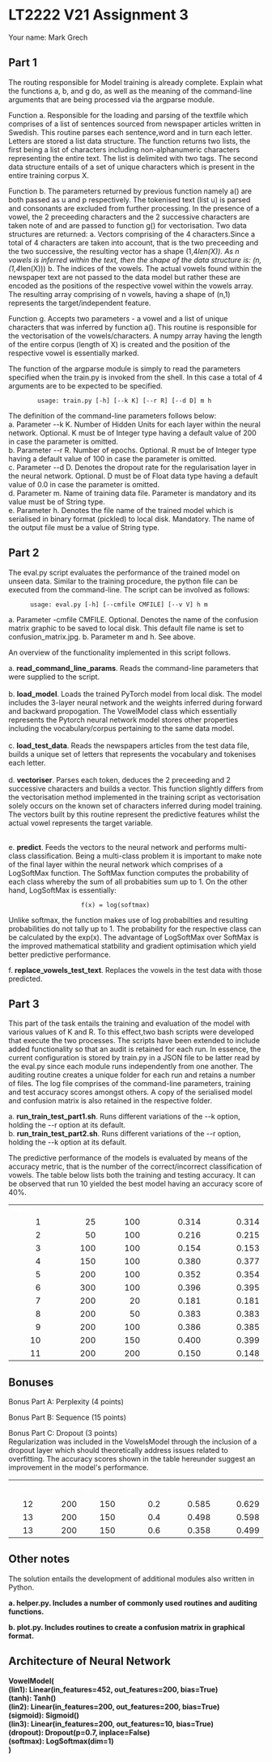 # LT2222 V21 Assignment 3

Your name: Mark Grech

 
## Part 1
The routing responsible for Model training is already complete. Explain what the functions a, b, and g do, as well as the meaning of the command-line arguments that are being processed via the argparse module.

Function a. Responsible for the loading and parsing of the textfile which comprises of a list of sentences sourced from newspaper articles written in Swedish. This routine parses each sentence,word and in turn each letter. Letters are stored a list data structure. The function returns two lists, the first being a list of characters including non-alphanumeric characters representing the entire text. The list is delimited with two tags. The second data structure entails of a set of unique characters which is present in the entire training corpus X.

Function b. The parameters returned by previous function namely a() are both passed as u and p respectively. The tokenised text (list u) is parsed and consonants are excluded from further processing. In the presence of a vowel, the 2 preceeding characters and the 2 successive characters are taken note of and are passed to function g() for vectorisation. Two data structures are returned:
  a. Vectors comprising of the 4 characters.Since a total of 4 characters are taken into account, that is the two preceeding and the two successive, the resulting vector has a shape (1,4*len(X)). As n vowels is inferred within the text, then the shape of the data structure is: (n, (1,4*len(X)))
  b. The indices of the vowels. The actual vowels found within the newspaper text are not passed to the data model but rather these are encoded as the positions of the respective vowel within the vowels array. The resulting array comprising of n vowels, having a shape of (n,1) represents the target/independent feature.  

Function g. Accepts two parameters - a vowel and a list of unique characters that was inferred by function a(). This routine is responsible for the vectorisation of the vowels/characters. A numpy array having the length of the entire corpus (length of X) is created and the position of the respective vowel is essentially marked. 

The function of the argparse module is simply to read the parameters specified when the train.py is invoked from the shell. In this case a total of 4 arguments are to be expected to be specified. 

            usage: train.py [-h] [--k K] [--r R] [--d D] m h

The definition of the command-line parameters follows below:<br>
a. Parameter --k K. Number of Hidden Units for each layer within the neural network. Optional. K must be of Integer type having a default value of 200 in case the parameter is omitted.<br>
b. Parameter --r R. Number of epochs. Optional. R must be of Integer type having a default value of 100 in case the parameter is omitted.<br>
c. Parameter --d D. Denotes the dropout rate for the regularisation layer in the neural network. Optional. D must be of Float data type having a default value of 0.0 in case the parameter is omitted.<br>
d. Parameter m. Name of training data file. Parameter is mandatory and its value must be of String type. <br>
e. Parameter h. Denotes the file name of the trained model which is serialised in binary format (pickled) to local disk. Mandatory. The name of the output file must be a value of String type.

## Part 2
The eval.py script evaluates the performance of the trained model on unseen data. Similar to the training procedure, the python file can be executed from the command-line. The script can be involved as follows:

          usage: eval.py [-h] [--cmfile CMFILE] [--v V] h m 

a. Parameter -cmfile CMFILE. Optional. Denotes the name of the confusion matrix graphic to be saved to local disk. This default file name is set to confusion_matrix.jpg.
b. Parameter m and h. See above.

An overview of the functionality implemented in this script follows.

a. <b>read_command_line_params</b>. Reads the command-line parameters that were supplied to the script.<br><br>
b. <b>load_model</b>. Loads the trained PyTorch model from local disk. The model includes the 3-layer neural network and the weights inferred during forward and backward propogation. The VowelModel class which essentially represents the Pytorch neural network model stores other properties including the vocabulary/corpus pertaining to the same data model.<br><br>
c. <b>load_test_data</b>. Reads the newspapers articles from the test data file, builds a unique set of letters that represents the vocabulary and tokenises each letter.<br><br> 
d. <b>vectoriser</b>. Parses each token, deduces the 2 preceeding and 2 successive characters and builds a vector. This function slightly differs from the vectorisation method implemented in the training script as vectorisation solely occurs on the known set of characters inferred during model training. The vectors built by this routine represent the predictive features whilst the actual vowel represents the target variable. <br><br> 

e. <b>predict</b>. Feeds the vectors to the neural network and performs multi-class classification. Being a multi-class problem it is important to make note of the final layer within the neural network which comprises of a LogSoftMax function. The SoftMax function computes the probability of each class whereby the sum of all probabities sum up to 1. On the other hand, LogSoftMax is essentially:

                        f(x) = log(softmax)

Unlike softmax, the function makes use of log probabilties and resulting probabilities do not tally up to 1. The probability for the respective class can be calculated by the exp(x). The advantage of LogSoftMax over SoftMax is the improved mathematical statbility and gradient optimisation which yield better predictive performance.  

f. <b>replace_vowels_test_text</b>. Replaces the vowels in the test data with those predicted.<br>

## Part 3

This part of the task entails the training and evaluation of the model with various values of K and R. To this effect,two bash scripts were developed that execute the two processes. The scripts have been extended to include added functionality so that an audit is retained for each run. In essence, the current configuration is stored by train.py in a JSON file to be latter read by the eval.py since each module runs independently from one another. The auditing routine creates a unique folder for each run and retains a number of files. The log file comprises of the command-line parameters, training and test accuracy scores amongst others. A copy of the serialised model and confusion matrix is also retained in the respective folder.   

a. <b>run_train_test_part1.sh</b>. Runs different variations of the --k option, holding the --r option at its default.<br>
b. <b>run_train_test_part2.sh</b>. Runs different variations of the --r option, holding the --k option at its default.<br>

The predictive performance of the models is evaluated by means of the accuracy metric, that is the number of the correct/incorrect classification of vowels. The table below lists both the training and testing accuracy. It can be observed that run 10 yielded the best model having an accuracy score of 40%.   

<table border="0" cellpadding="0" cellspacing="0" width="488" >
 <colgroup><col width="67" >
 <col width="108" >
 <col width="81" >
 <col width="119">
 <col width="113">
 </colgroup><tbody><tr height="21" style="height:16.0pt">
  <td height="21" class="xl65" width="67" style="height:16.0pt;width:50pt;font-size:
  10.0pt;color:white;font-weight:700;text-decoration:none;text-underline-style:
  none;text-line-through:none;font-family:Calibri, sans-serif;border-top:.5pt">run ID</td>
  <td class="xl65" width="108" style="width:81pt;font-size:10.0pt;color:white;
  font-weight:700;text-decoration:none;text-underline-style:none;text-line-through:
  none;font-family:Calibri, sans-serif;border-top:.5pt ">hidden
  units</td>
  <td class="xl65" width="81" style="width:61pt;font-size:10.0pt;color:white;
  font-weight:700;text-decoration:none;text-underline-style:none;text-line-through:
  none;font-family:Calibri, sans-serif;border-top:.5pt">epochs</td>
  <td class="xl65" width="119" style="width:89pt;font-size:10.0pt;color:white;
  font-weight:700;text-decoration:none;text-underline-style:none;text-line-through:
  none;font-family:Calibri, sans-serif;border-top:.5pt ">train
  accuracy</td>
  <td class="xl65" width="113" style="width:85pt;font-size:10.0pt;color:white;
  font-weight:700;text-decoration:none;text-underline-style:none;text-line-through:
  none;font-family:Calibri, sans-serif;border-top:.5pt">test accuracy</td>
 </tr>
 <tr height="21" style="height:16.0pt">
  <td height="21" align="right" >1</td>
  <td align="right" >25</td>
  <td align="right" >100</td>
  <td class="xl66" align="right" >0.314</td>
  <td align="right" >0.314</td>
 </tr>
 <tr height="21" style="height:16.0pt">
  <td height="21" align="right" >2</td>
  <td align="right" >50</td>
  <td align="right" >100</td>
  <td class="xl66" align="right" >0.216</td>
  <td align="right" >0.215</td>
 </tr>
 <tr height="21" style="height:16.0pt">
  <td height="21" align="right" >3</td>
  <td align="right" >100</td>
  <td align="right" >100</td>
  <td class="xl66" align="right">0.154</td>
  <td align="right" >0.153</td>
 </tr>
 <tr height="21" style="height:16.0pt">
  <td height="21" align="right" >4</td>
  <td align="right" >150</td>
  <td align="right" >100</td>
  <td class="xl66" align="right" >0.380</td>
  <td align="right">0.377</td>
 </tr>
 <tr height="21" style="height:16.0pt">
  <td height="21" align="right" >5</td>
  <td align="right" >200</td>
  <td align="right" >100</td>
  <td class="xl66" align="right" >0.352</td>
  <td align="right" >0.354</td>
 </tr>
 <tr height="21" style="height:16.0pt">
  <td height="21" align="right" >6</td>
  <td align="right" >300</td>
  <td align="right" >100</td>
  <td class="xl66" align="right" >0.396</td>
  <td align="right" >0.395</td>
 </tr>
 <tr height="21" style="height:16.0pt">
  <td height="21" align="right" >7</td>
  <td align="right" >200</td>
  <td align="right" >20</td>
  <td class="xl66" align="right" >0.181</td>
  <td align="right" >0.181</td>
 </tr>
 <tr height="21" style="height:16.0pt">
  <td height="21" align="right" >8</td>
  <td align="right" >200</td>
  <td align="right" >50</td>
  <td class="xl66" align="right" >0.383</td>
  <td align="right" >0.383</td>
 </tr>
 <tr height="21" style="height:16.0pt">
  <td height="21" align="right" >9</td>
  <td align="right" >200</td>
  <td align="right" >100</td>
  <td class="xl66" align="right" >0.386</td>
  <td align="right" >0.385</td>
 </tr>
 <tr height="21" style="height:16.0pt">
  <td height="21" align="right" >10</td>
  <td align="right" >200</td>
  <td align="right" >150</td>
  <td class="xl66" align="right" >0.400</td>
  <td align="right" >0.399</td>
 </tr>
 <tr height="21" style="height:16.0pt">
  <td height="21" align="right" >11</td>
  <td align="right">200</td>
  <td align="right">200</td>
  <td class="xl66" align="right">0.150</td>
  <td align="right">0.148</td>
 </tr>
 <tr height="0" style="display:none">
  <td width="67" style="width:50pt"></td>
  <td width="108" style="width:81pt"></td>
  <td width="81" style="width:61pt"></td>
  <td width="119" style="width:89pt"></td>
  <td width="113" style="width:85pt"></td>
 </tr>
</tbody></table>


## Bonuses
Bonus Part A: Perplexity (4 points)

Bonus Part B: Sequence (15 points)

Bonus Part C: Dropout (3 points)<br>
Regularization was included in the VowelsModel through the inclusion of a dropout layer which should theoretically address issues related to overfitting. The accuracy scores shown in the table hereunder suggest an improvement in the model's performance.    

<table border="0" cellpadding="0" cellspacing="0" width="488" >
 <colgroup><col width="67" >
 <col width="108" >
 <col width="81" >
 <col width="119">
 <col width="113">
 </colgroup><tbody><tr height="21" style="height:16.0pt">
  <td height="21" class="xl65" width="67" style="height:16.0pt;width:50pt;font-size:
  10.0pt;color:white;font-weight:700;text-decoration:none;text-underline-style:
  none;text-line-through:none;font-family:Calibri, sans-serif;border-top:.5pt">run ID</td>
  <td class="xl65" width="108" style="width:81pt;font-size:10.0pt;color:white;
  font-weight:700;text-decoration:none;text-underline-style:none;text-line-through:
  none;font-family:Calibri, sans-serif;border-top:.5pt ">hidden
  units</td>
  <td class="xl65" width="81" style="width:61pt;font-size:10.0pt;color:white;
  font-weight:700;text-decoration:none;text-underline-style:none;text-line-through:
  none;font-family:Calibri, sans-serif;border-top:.5pt">epochs</td>
    <td class="xl65" width="81" style="width:61pt;font-size:10.0pt;color:white;
  font-weight:700;text-decoration:none;text-underline-style:none;text-line-through:
  none;font-family:Calibri, sans-serif;border-top:.5pt">dropout rate</td>
  <td class="xl65" width="119" style="width:89pt;font-size:10.0pt;color:white;
  font-weight:700;text-decoration:none;text-underline-style:none;text-line-through:
  none;font-family:Calibri, sans-serif;border-top:.5pt ">train
  accuracy</td>
  <td class="xl65" width="113" style="width:85pt;font-size:10.0pt;color:white;
  font-weight:700;text-decoration:none;text-underline-style:none;text-line-through:
  none;font-family:Calibri, sans-serif;border-top:.5pt">test accuracy</td>
 </tr> 
 <tr height="21" style="height:16.0pt">
  <td height="21" align="right" >12</td>
  <td align="right" >200</td>
  <td align="right" >150</td>
  <td align="right" >0.2</td>
  <td class="xl66" align="right" >0.585</td>
  <td align="right" >0.629</td>
 </tr>
  <tr height="21" style="height:16.0pt">
  <td height="21" align="right" >13</td>
  <td align="right" >200</td>
  <td align="right" >150</td>
  <td align="right" >0.4</td>
  <td class="xl66" align="right" >0.498</td>
  <td align="right" >0.598</td>
 </tr>
  </tr>
  <tr height="21" style="height:16.0pt">
  <td height="21" align="right" >13</td>
  <td align="right" >200</td>
  <td align="right" >150</td>
  <td align="right" >0.6</td>
  <td class="xl66" align="right" >0.358</td>
  <td align="right" >0.499</td>
 </tr>
 </table>

## Other notes
The solution entails the development of additional modules also written in Python. <b>

a. helper.py. Includes a number of commonly used routines and auditing functions. <b>

b. plot.py. Includes routines to create a confusion matrix in graphical format. 


## Architecture of Neural Network
VowelModel( <BR>
    (lin1): Linear(in_features=452, out_features=200, bias=True)<BR>
    (tanh): Tanh()<BR>
    (lin2): Linear(in_features=200, out_features=200, bias=True)<BR>
    (sigmoid): Sigmoid()<BR>
    (lin3): Linear(in_features=200, out_features=10, bias=True)<BR>
    (dropout): Dropout(p=0.7, inplace=False)<BR>
    (softmax): LogSoftmax(dim=1)<BR>
)
